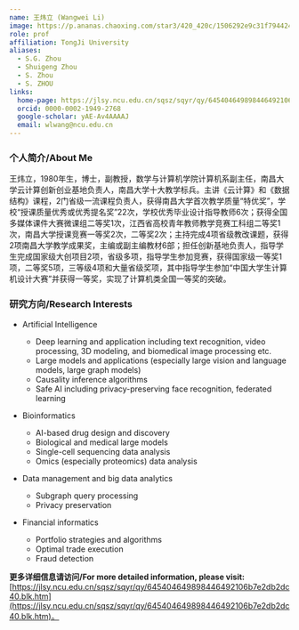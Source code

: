 ```yaml
---
name: 王炜立 (Wangwei Li)
image: https://p.ananas.chaoxing.com/star3/420_420c/1506292e9c31f794424388b0aeabdc0d.jpg
role: prof
affiliation: TongJi University
aliases:
  - S.G. Zhou
  - Shuigeng Zhou
  - S. Zhou
  - S. ZHOU
links:
  home-page: https://jlsy.ncu.edu.cn/sqsz/sqyr/qy/645404649898446492106b7e2db2dc40.blk.htm
  orcid: 0000-0002-1949-2768
  google-scholar: yAE-Av4AAAAJ
  email: wlwang@ncu.edu.cn
---
```


### 个人简介/About Me
王炜立，1980年生，博士，副教授，数学与计算机学院计算机系副主任，南昌大学云计算创新创业基地负责人，南昌大学十大教学标兵。主讲《云计算》和《数据结构》课程，2门省级一流课程负责人，获得南昌大学首次教学质量“特优奖”，学校“授课质量优秀或优秀提名奖”22次，学校优秀毕业设计指导教师6次；获得全国多媒体课件大赛微课组二等奖1次，江西省高校青年教师教学竞赛工科组二等奖1次，南昌大学授课竞赛一等奖2次，二等奖2次；主持完成4项省级教改课题，获得2项南昌大学教学成果奖，主编或副主编教材6部；担任创新基地负责人，指导学生完成国家级大创项目2项，省级多项，指导学生参加竞赛，获得国家级一等奖1项，二等奖5项，三等级4项和大量省级奖项，其中指导学生参加“中国大学生计算机设计大赛”并获得一等奖，实现了计算机类全国一等奖的突破。

### 研究方向/Research Interests
- Artificial Intelligence
  - Deep learning and application including text recognition, video processing, 3D modeling, and biomedical image processing etc.
  - Large models and applications (especially large vision and language models, large graph models)
  - Causality inference algorithms
  - Safe AI including privacy-preserving face recognition, federated learning

- Bioinformatics
  - AI-based drug design and discovery
  - Biological and medical large models
  - Single-cell sequencing data analysis
  - Omics (especially proteomics) data analysis

- Data management and big data analytics
  - Subgraph query processing
  - Privacy preservation

- Financial informatics
  - Portfolio strategies and algorithms
  - Optimal trade execution
  - Fraud detection

**更多详细信息请访问/For more detailed information, please visit:** [https://jlsy.ncu.edu.cn/sqsz/sqyr/qy/645404649898446492106b7e2db2dc40.blk.htm](https://jlsy.ncu.edu.cn/sqsz/sqyr/qy/645404649898446492106b7e2db2dc40.blk.htm)。
